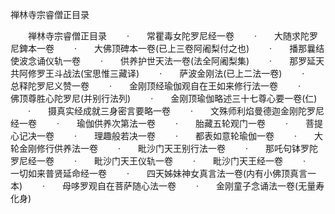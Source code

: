   禅林寺宗睿僧正目录
　　



　　禅林寺宗睿僧正目录
　　·　　常瞿毒女陀罗尼经一卷
　　·　　大随求陀罗尼錍本一卷
　　·　　大佛顶碑本一卷(已上三卷阿阇梨付之也)
　　·　　播那曩结使波念诵仪轨一卷
　　·　　供养护世天法一卷(法全阿阇梨集)
　　·　　那罗延天共阿修罗王斗战法(宝思惟三藏译)
　　·　　萨波金刚法(已上二法一卷)
　　·　　总释陀罗尼义赞一卷
　　·　　金刚顶经瑜伽观自在王如来修行法一卷
　　·　　佛顶尊胜心陀罗尼(并别行法列)
　　·　　金刚顶瑜伽略述三十七尊心要一卷(仁)
　　·　　摄真实经成就三身密言要略一卷
　　·　　文殊师利焰曼德迦金刚陀罗尼经一卷
　　·　　瑜伽供养次第法一卷
　　·　　胎藏五轮观门一卷
　　·　　菩提心记决一卷
　　·　　理趣般若决一卷
　　·　　都表如意轮瑜伽一卷
　　·　　大轮金刚修行供养法一卷
　　·　　毗沙门天王别行法一卷
　　·　　那吒句钵罗陀罗尼经一卷
　　·　　毗沙门天王仪轨一卷
　　·　　毗沙门天王经一卷
　　·　　一切如来普贤延命经一卷
　　·　　四天姊妹神女真言法一卷(内有小佛顶真言一本)
　　·　　母哆罗观自在菩萨随心法一卷
　　·　　金刚童子念诵法一卷(无量寿化身)


